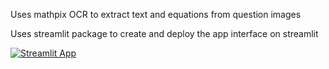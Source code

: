 Uses mathpix OCR to extract text and equations from question images

Uses streamlit package to create and deploy the app interface on streamlit

[![Streamlit App](https://static.streamlit.io/badges/streamlit_badge_black_white.svg)](https://share.streamlit.io/swati1155/streamlit_tanya_video_deeplink/main/main.py)
